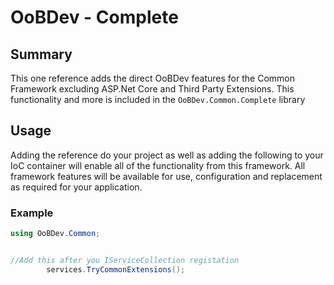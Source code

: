 # OoBDev - Complete

## Summary

This one reference adds the direct OoBDev features for the Common Framework excluding 
ASP.Net Core and Third Party Extensions.  This functionality and more is included in the 
`OoBDev.Common.Complete` library

## Usage

Adding the reference do your project as well as adding the following to your IoC container 
will enable all of the functionality from this framework.  All framework features will be 
available for use, configuration and replacement as required for your application.

### Example

```csharp
using OoBDev.Common;


//Add this after you IServiceCollection registation
        services.TryCommonExtensions();
```